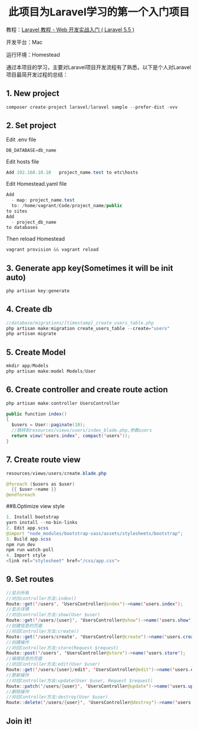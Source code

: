 
<h1 align = "center">此项目为Laravel学习的第一个入门项目</h1>
<p align="center">

教程：<a href="https://fsdhub.com/books/laravel-essential-training-5.5">Laravel 教程 - Web 开发实战入门 ( Laravel 5.5 )</a>

开发平台：Mac

运行环境：Homestead
</p>

通过本项目的学习，主要对Laravel项目开发流程有了熟悉，以下是个人对Laravel项目最简开发过程的总结：


## 1. New project
```java
composer create-project laravel/laravel sample --prefer-dist -vvv
```
## 2. Set project
Edit .env file
```java
DB_DATABASE=db_name
```
Edit hosts file
```java
Add 192.168.10.10   project_name.test to etc\hosts
```
Edit Homestead.yaml file
```java
Add
  - map: project_name.test
  to: /home/vagrant/Code/project_name/public
to sites
Add
  - project_db_name
to databases
```
Then reload Homestead
```java
vagrant provision && vagrant reload
```
## 3. Generate app key(Sometimes it will be init auto)
```java
php artisan key:generate
```
## 4. Create db
```java
//database/migrations/[timestamp]_create_users_table.php
php artisan make:migration create_users_table --create="users"
php artisan migrate
```
## 5. Create Model
```java
mkdir app/Models
php artisan make:model Models/User
```
## 6. Create controller and create route action
```java
php artisan make:controller UsersController

public function index()
{
  $users = User::paginate(10);
  //跳转到resources/views/users/index_blade.php,参数users
  return view('users.index', compact('users'));
}
```
## 7. Create route view
```java
resources/views/users/create.blade.php

@foreach ($users as $user)
  {{ $user->name }}
@endforeach
```
##8.Optimize view style
```java
1. Install bootstrap
yarn install --no-bin-links
2. Edit app.scss
@import "node_modules/bootstrap-sass/assets/stylesheets/bootstrap";
3. Build app.scss
npm run dev
npm run watch-poll
4. Import style
<link rel="stylesheet" href="/css/app.css">
```
## 9. Set routes
```java
//显示所有
//对应controller方法:index()
Route::get('/users', 'UsersController@index')->name('users.index');
//显示详情
//对应controller方法:show(User $user)
Route::get('/users/{user}', 'UsersController@show')->name('users.show');
//创建信息的页面
//对应Controller方法:create()
Route::get('/users/create', 'UsersController@create')->name('users.create');
//创建操作
//对应Controller方法:store(Request $request)
Route::post('/users', 'UsersController@store')->name('users.store');
//编辑信息的页面
//对应Controller方法:edit(User $user)
Route::get('/users/{user}/edit', 'UsersController@edit')->name('users.edit');
//更新操作
//对应Controller方法:update(User $user, Request $request)
Route::patch('/users/{user}', 'UsersController@update')->name('users.update');
//删除操作
//对应Controller方法:destroy(User $user)
Route::delete('/users/{user}', 'UsersController@destroy')->name('users.destroy');
```
## Join it!
